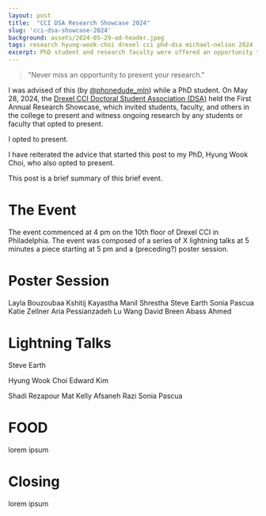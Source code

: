 ```yaml
---
layout: post
title:  "CCI DSA Research Showcase 2024"
slug: 'cci-dsa-showcase-2024'
background: assets/2024-05-29-ad-header.jpeg
tags: research hyung-wook-choi drexel cci phd-dsa michael-nelson 2024
excerpt: PhD student and research faculty were offered an opportunity to present their research at the CCI First Annual Research Showcase
---
```


<blockquote>
"Never miss an opportunity to present your research."
</blockquote>

I was advised of this (by <a href="https://x.com/phonedude_mln">@phonedude_mln</a>) while a PhD student. On May 28, 2024, the <a href="https://drexel.edu/cci/current-students/doctoral-students/cci-doctoral-student-association/">Drexel CCI Doctoral Student Association (DSA)</a> held the First Annual Research Showcase, which invited students, faculty, and others in the college to present and witness ongoing research by any students or faculty that opted to present.

I opted to present.

I have reiterated the advice that started this post to my PhD, Hyung Wook Choi, who also opted to present.

This post is a brief summary of this brief event.

# The Event

The event commenced at 4 pm on the 10th floor of Drexel CCI in Philadelphia. The event was composed of a series of X lightning talks at 5 minutes a piece starting at 5 pm and a (preceding?) poster session.

# Poster Session 

Layla Bouzoubaa
Kshitij Kayastha
Manil Shrestha
Steve Earth
Sonia Pascua
Katie Zellner
Aria Pessianzadeh
Lu Wang
David Breen
Abass Ahmed

# Lightning Talks

Steve Earth

Hyung Wook Choi
Edward Kim

Shadi Rezapour
Mat Kelly
Afsaneh Razi
Sonia Pascua

# FOOD

lorem ipsum

# Closing

lorem ipsum